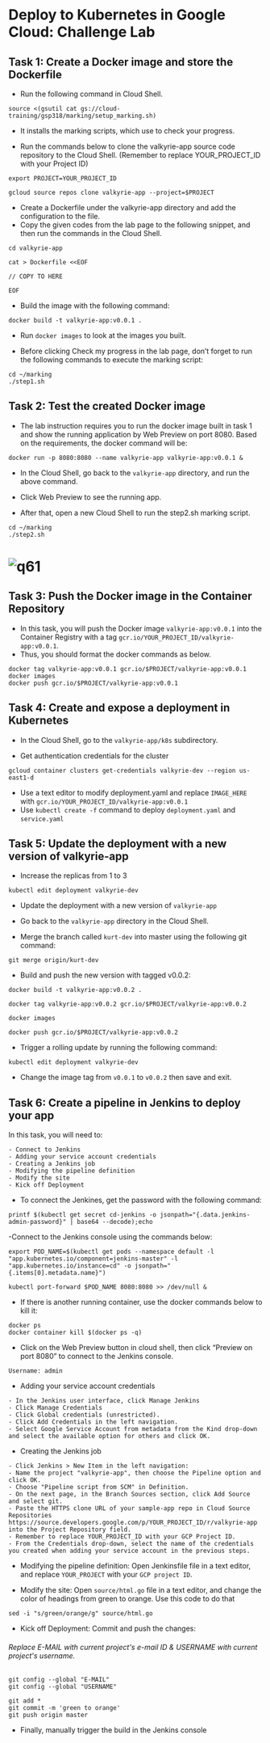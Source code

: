 # Deploy to Kubernetes in Google Cloud: Challenge Lab

## Task 1: Create a Docker image and store the Dockerfile

- Run the following command in Cloud Shell.

```
source <(gsutil cat gs://cloud-training/gsp318/marking/setup_marking.sh)
```

- It installs the marking scripts, which use to check your progress.

- Run the commands below to clone the valkyrie-app source code repository to the Cloud Shell. (Remember to replace YOUR_PROJECT_ID with your Project ID)

```
export PROJECT=YOUR_PROJECT_ID
```
```
gcloud source repos clone valkyrie-app --project=$PROJECT
```

- Create a Dockerfile under the valkyrie-app directory and add the configuration to the file.
- Copy the given codes from the lab page to the following snippet, and then run the commands in the Cloud Shell.

```
cd valkyrie-app

cat > Dockerfile <<EOF

// COPY TO HERE

EOF
```

- Build the image with the following command:

```
docker build -t valkyrie-app:v0.0.1 .
```

- Run `docker images` to look at the images you built.

- Before clicking Check my progress in the lab page, don’t forget to run the following commands to execute the marking script:

```
cd ~/marking
./step1.sh
```

## Task 2: Test the created Docker image

- The lab instruction requires you to run the docker image built in task 1 and show the running application by Web Preview on port 8080. Based on the requirements, the docker command will be:

```
docker run -p 8080:8080 --name valkyrie-app valkyrie-app:v0.0.1 &
```

- In the Cloud Shell, go back to the `valkyrie-app` directory, and run the above command.
- Click Web Preview to see the running app.

- After that, open a new Cloud Shell to run the step2.sh marking script.

```
cd ~/marking
./step2.sh
```

# ![q61](./Assets/Q6_1.png)

## Task 3: Push the Docker image in the Container Repository

- In this task, you will push the Docker image `valkyrie-app:v0.0.1` into the Container Registry with a tag `gcr.io/YOUR_PROJECT_ID/valkyrie-app:v0.0.1`.
- Thus, you should format the docker commands as below.

```
docker tag valkyrie-app:v0.0.1 gcr.io/$PROJECT/valkyrie-app:v0.0.1
docker images
docker push gcr.io/$PROJECT/valkyrie-app:v0.0.1
```

## Task 4: Create and expose a deployment in Kubernetes

- In the Cloud Shell, go to the `valkyrie-app/k8s` subdirectory.

- Get authentication credentials for the cluster

```
gcloud container clusters get-credentials valkyrie-dev --region us-east1-d
```

- Use a text editor to modify deployment.yaml and replace `IMAGE_HERE` with `gcr.io/YOUR_PROJECT_ID/valkyrie-app:v0.0.1`
- Use `kubectl create -f` command to deploy `deployment.yaml` and `service.yaml`

## Task 5: Update the deployment with a new version of valkyrie-app

- Increase the replicas from 1 to 3

```
kubectl edit deployment valkyrie-dev
```

- Update the deployment with a new version of `valkyrie-app`
- Go back to the `valkyrie-app` directory in the Cloud Shell.

- Merge the branch called `kurt-dev` into master using the following git command:

```
git merge origin/kurt-dev
```

- Build and push the new version with tagged v0.0.2:

```
docker build -t valkyrie-app:v0.0.2 .

docker tag valkyrie-app:v0.0.2 gcr.io/$PROJECT/valkyrie-app:v0.0.2

docker images

docker push gcr.io/$PROJECT/valkyrie-app:v0.0.2
```

- Trigger a rolling update by running the following command:

```
kubectl edit deployment valkyrie-dev
```

- Change the image tag from `v0.0.1` to `v0.0.2` then save and exit.

## Task 6: Create a pipeline in Jenkins to deploy your app

In this task, you will need to:

```
- Connect to Jenkins
- Adding your service account credentials
- Creating a Jenkins job
- Modifying the pipeline definition
- Modify the site
- Kick off Deployment
```

- To connect the Jenkines,
  get the password with the following command:

```
printf $(kubectl get secret cd-jenkins -o jsonpath="{.data.jenkins-admin-password}" | base64 --decode);echo
```

-Connect to the Jenkins console using the commands below:

```
export POD_NAME=$(kubectl get pods --namespace default -l "app.kubernetes.io/component=jenkins-master" -l "app.kubernetes.io/instance=cd" -o jsonpath="{.items[0].metadata.name}")

kubectl port-forward $POD_NAME 8080:8080 >> /dev/null &
```

- If there is another running container, use the docker commands below to kill it:

```
docker ps
docker container kill $(docker ps -q)
```

- Click on the Web Preview button in cloud shell, then click “Preview on port 8080” to connect to the Jenkins console.

```
Username: admin
```

- Adding your service account credentials

```
- In the Jenkins user interface, click Manage Jenkins
- Click Manage Credentials
- Click Global credentials (unrestricted).
- Click Add Credentials in the left navigation.
- Select Google Service Account from metadata from the Kind drop-down and select the available option for others and click OK.
```

- Creating the Jenkins job

```
- Click Jenkins > New Item in the left navigation:
- Name the project "valkyrie-app", then choose the Pipeline option and click OK.
- Choose "Pipeline script from SCM" in Definition.
- On the next page, in the Branch Sources section, click Add Source and select git.
- Paste the HTTPS clone URL of your sample-app repo in Cloud Source Repositories https://source.developers.google.com/p/YOUR_PROJECT_ID/r/valkyrie-app into the Project Repository field.
- Remember to replace YOUR_PROJECT_ID with your GCP Project ID.
- From the Credentials drop-down, select the name of the credentials you created when adding your service account in the previous steps.
```

- Modifying the pipeline definition:
  Open Jenkinsfile file in a text editor, and replace `YOUR_PROJECT` with your `GCP project ID`.

- Modify the site: Open `source/html.go` file in a text editor, and change the color of headings from green to orange. Use this code to do that

```
sed -i "s/green/orange/g" source/html.go
```

- Kick off Deployment: Commit and push the changes:

######  Replace E-MAIL with current project's e-mail ID & USERNAME with current project's username.

```
git config --global "E-MAIL"
git config --global "USERNAME"

git add *
git commit -m 'green to orange'
git push origin master
```

- Finally, manually trigger the build in the Jenkins console
